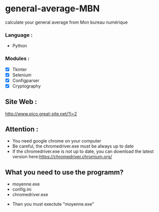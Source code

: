 # general-average-MBN
calculate your general average from Mon bureau numérique

### Language : 
* Python 

### Modules :
- [x] Tkinter
- [x] Selenium 
- [x] Configparser 
- [x] Cryptography

## Site Web : 
http://www.pico.great-site.net/?i=2

## Attention : 
* You need google chrome on your computer
* Be careful, the chromedriver.exe must be always up to date
* If the chromedriver.exe is not up to date, you can download the latest version here:https://chromedriver.chromium.org/ 


## What you need to use the programm? 
* moyenne.exe
* config.ini
* chromedriver.exe
- Then you must exectute "moyenne.exe"
